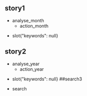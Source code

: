 ## story1
* analyse_month
  - action_month
- slot{"keywords": null}
## story2  
* analyse_year
  - action_year
- slot{"keywords": null}
##search3
* search

